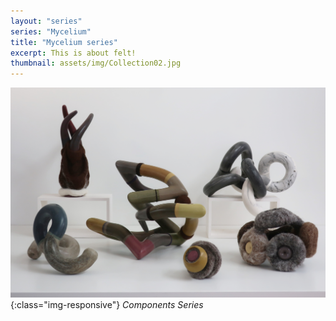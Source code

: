 ```yaml
---
layout: "series"
series: "Mycelium"
title: "Mycelium series"
excerpt: This is about felt!
thumbnail: assets/img/Collection02.jpg
---
```


![Mycelium Sculptures](/assets/img/Collection02.jpg){:class="img-responsive"}
*Components Series*